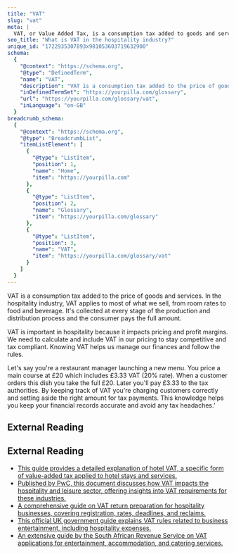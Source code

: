 ```yaml
---
title: "VAT"
slug: "vat"
meta: |
  VAT, or Value Added Tax, is a consumption tax added to goods and services, including those in hotels, restaurants, cafes, and bars. It impacts pricing and revenue.
seo_title: "What is VAT in the hospitality industry?"
unique_id: "1722935307893x981053603719632900"
schema:
  {
    "@context": "https://schema.org",
    "@type": "DefinedTerm",
    "name": "VAT",
    "description": "VAT is a consumption tax added to the price of goods and services. In the hospitality industry, it applies to items from room rates to food and beverage, and is collected at every stage of the production and distribution process.",
    "inDefinedTermSet": "https://yourpilla.com/glossary",
    "url": "https://yourpilla.com/glossary/vat",
    "inLanguage": "en-GB"
  }
breadcrumb_schema:
  {
    "@context": "https://schema.org",
    "@type": "BreadcrumbList",
    "itemListElement": [
      {
        "@type": "ListItem",
        "position": 1,
        "name": "Home",
        "item": "https://yourpilla.com"
      },
      {
        "@type": "ListItem",
        "position": 2,
        "name": "Glossary",
        "item": "https://yourpilla.com/glossary"
      },
      {
        "@type": "ListItem",
        "position": 3,
        "name": "VAT",
        "item": "https://yourpilla.com/glossary/vat"
      }
    ]
  }
---
```


VAT is a consumption tax added to the price of goods and services. In the hospitality industry, VAT applies to most of what we sell, from room rates to food and beverage. It's collected at every stage of the production and distribution process and the consumer pays the full amount.

VAT is important in hospitality because it impacts pricing and profit margins. We need to calculate and include VAT in our pricing to stay competitive and tax compliant. Knowing VAT helps us manage our finances and follow the rules.

Let's say you're a restaurant manager launching a new menu. You price a main course at £20 which includes £3.33 VAT (20% rate). When a customer orders this dish you take the full £20. Later you'll pay £3.33 to the tax authorities. By keeping track of VAT you're charging customers correctly and setting aside the right amount for tax payments. This knowledge helps you keep your financial records accurate and avoid any tax headaches.'

## External Reading



## External Reading

*   [This guide provides a detailed explanation of hotel VAT, a specific form of value-added tax applied to hotel stays and services.](https://www.littlehotelier.com/blog/running-your-property/hotel-vat/)
*   [Published by PwC, this document discusses how VAT impacts the hospitality and leisure sector, offering insights into VAT requirements for these industries.](https://www.pwc.com/m1/en/tax/vat-in-the-middle-east/pdf/vat-hospitality-leisure.pdf)
*   [A comprehensive guide on VAT return preparation for hospitality businesses, covering registration, rates, deadlines, and reclaims.](https://www.inn-control.co.uk/blog/blog-archive/vat-return-preparation-guide-for-hospitality-businesses-a-complete-guide-for-2024)
*   [This official UK government guide explains VAT rules related to business entertainment, including hospitality expenses.](https://www.gov.uk/guidance/business-entertainment-and-vat-notice-70065)
*   [An extensive guide by the South African Revenue Service on VAT applications for entertainment, accommodation, and catering services.](https://www.sars.gov.za/wp-content/uploads/Ops/Guides/VAT-411-Guide-for-Entertainment-Accommodation-and-Catering-External-Guide.pdf)